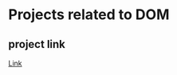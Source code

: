 # Projects related to DOM

## project link

[Link](https://stackblitz.com/edit/dom-project-chaiaurcode-zmmkva?file=index.html)
